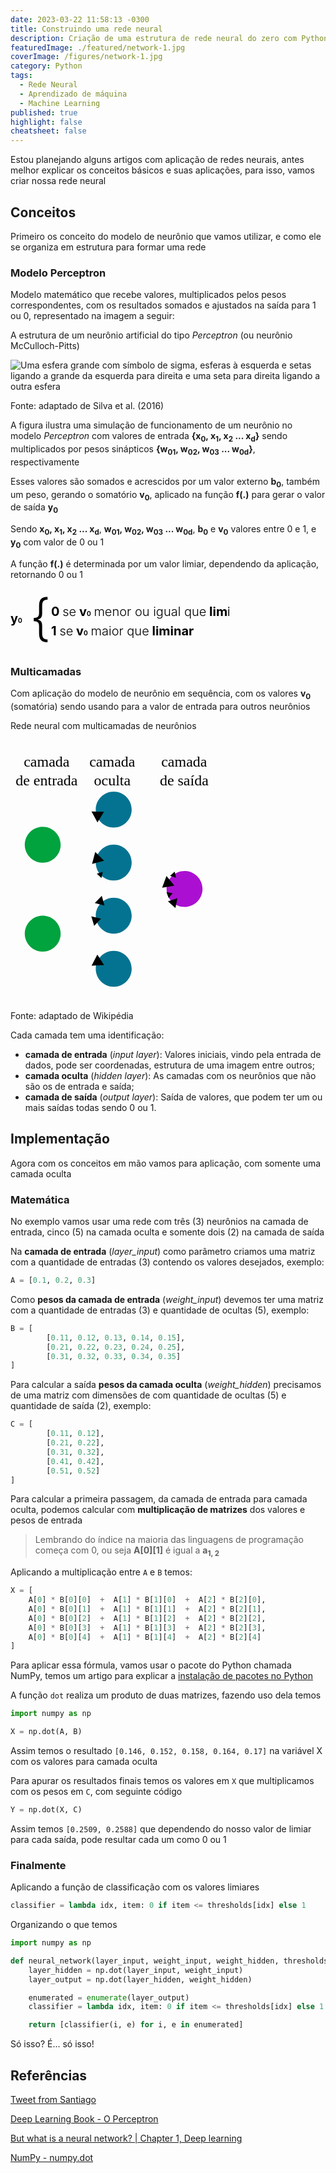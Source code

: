 ```yaml
---
date: 2023-03-22 11:58:13 -0300
title: Construindo uma rede neural
description: Criação de uma estrutura de rede neural do zero com Python
featuredImage: ./featured/network-1.jpg
coverImage: /figures/network-1.jpg
category: Python
tags:
  - Rede Neural
  - Aprendizado de máquina
  - Machine Learning
published: true
highlight: false
cheatsheet: false
---
```


Estou planejando alguns artigos com aplicação de redes neurais, antes melhor explicar os conceitos básicos e suas aplicações, para isso, vamos criar nossa rede neural

## Conceitos

Primeiro os conceito do modelo de neurônio que vamos utilizar, e como ele se organiza em estrutura para formar uma rede

### Modelo Perceptron

Modelo matemático que recebe valores, multiplicados pelos pesos correspondentes, com os resultados somados e ajustados na saída para 1 ou 0, representado na imagem a seguir:

<p class="center bold">A estrutura de um neurônio artificial do tipo&nbsp;<em>Perceptron</em>&nbsp;(ou neurônio McCulloch-Pitts)</p>

![Uma esfera grande com símbolo de sigma, esferas à esquerda e setas ligando a grande da esquerda para direita e uma seta para direita ligando a outra esfera](/figures/simulator_perceptron.jpg "Algoritmo Perceptron")

<p class="center">Fonte: adaptado de Silva et al. (2016)<p>

A figura ilustra uma simulação de funcionamento de um neurônio no modelo _Perceptron_ com valores de entrada **{x<sub>0</sub>, x<sub>1</sub>, x<sub>2</sub> ... x<sub>d</sub>}** sendo multiplicados por pesos sinápticos **{w<sub>01</sub>, w<sub>02</sub>, w<sub>03</sub> ... w<sub>0d</sub>}**, respectivamente

Esses valores são somados e acrescidos por um valor externo **b<sub>0</sub>**, também um peso, gerando o somatório **v<sub>0</sub>**, aplicado na função **f(.)** para gerar o valor de saída **y<sub>0</sub>**

Sendo **x<sub>0</sub>, x<sub>1</sub>, x<sub>2</sub> ... x<sub>d</sub>**, **w<sub>01</sub>, w<sub>02</sub>, w<sub>03</sub> ... w<sub>0d</sub>**, **b<sub>0</sub>** e **v<sub>0</sub>** valores entre 0 e 1, e **y<sub>0</sub>** com valor de 0 ou 1

A função **f(.)** é determinada por um valor limiar, dependendo da aplicação, retornando 0 ou 1

<svg version="1.1" xmlns="http://www.w3.org/2000/svg" class="center" width="350" height="100" viewBox="0 0 280 80">
    <g fill="var(--texts)" font-size="1rem" font-weight="700">
        <text x="0" y="44"><tspan>y<tspan font-size="0.5rem">0</tspan></tspan></text>
        <text x="25" y="60" font-size="64px"><tspan font-weight="300">{</tspan></text>
        <text x="52" y="35">
            <tspan>0</tspan> <tspan font-weight="300">se</tspan> <tspan>v<tspan font-size="0.5rem">0</tspan></tspan> <tspan font-weight="300">menor ou igual que</tspan> <tspan>liminar</tspan>
        </text>
        <text x="52" y="60">
            <tspan>1<tspan> <tspan font-weight="300">se</tspan> <tspan>v</tspan><tspan font-size="0.5rem">0</tspan> <tspan font-weight="300">maior que</tspan> </tspan>liminar</tspan>
        </text>
    </g>
</svg>

### Multicamadas

Com aplicação do modelo de neurônio em sequência, com os valores **v<sub>0</sub>** (somatória) sendo usando para a valor de entrada para outros neurônios

<p class="center bold">Rede neural com multicamadas de neurônios</p>

<svg version="1.0" xmlns="http://www.w3.org/2000/svg" class="center" width="330" height="419" viewBox="0 0 330 419">
 <defs>
  <marker id="TriangleOutS" overflow="visible" orient="auto">
   <path transform="scale(.2)" d="m5.77 0-8.65 5v-10z" fill-rule="evenodd" stroke="var(--texts)" fill="var(--texts)" stroke-width="1pt"/>
  </marker>
 </defs>
 <g transform="translate(-212.14 -322.45)">
    <g transform="translate(197.51 334.13)">
        <path transform="translate(177.88 90.628)" d="m143.96 136.45c5e-3 15.872-12.86 28.742-28.733 28.742-15.872 0-28.738-12.87-28.733-28.742-0.0051-15.872 12.86-28.742 28.733-28.742 15.872 0 28.738 12.87 28.733 28.742z" fill="#ab10d2"/>
        <g fill="none" marker-end="url(#TriangleOutS)" stroke="var(--texts)">
            <path d="m190.28 343.53 85.306-94.784" stroke-width="8"/>
            <path d="m180.8 185.84 85.306 31.882" stroke-width="10"/>
            <path d="m187.69 265.98 80.998-30.159" stroke-width="5"/>
            <path d="m185.11 103.98 90.476 100.82" stroke-width="5"/>
        </g>
        <path transform="translate(64.551 218.28)" d="m143.96 136.45c5e-3 15.872-12.86 28.742-28.733 28.742-15.872 0-28.738-12.87-28.733-28.742-0.0051-15.872 12.86-28.742 28.733-28.742 15.872 0 28.738 12.87 28.733 28.742z" fill="#047391"/>
        <path transform="translate(64.551 48.485)" d="m143.96 136.45c5e-3 15.872-12.86 28.742-28.733 28.742-15.872 0-28.738-12.87-28.733-28.742-0.0051-15.872 12.86-28.742 28.733-28.742 15.872 0 28.738 12.87 28.733 28.742z" fill="#047391"/>
        <path transform="translate(64.551 133.38)" d="m143.96 136.45c5e-3 15.872-12.86 28.742-28.733 28.742-15.872 0-28.738-12.87-28.733-28.742-0.0051-15.872 12.86-28.742 28.733-28.742 15.872 0 28.738 12.87 28.733 28.742z" fill="#047391"/>
        <path transform="translate(64.551 -36.41)" d="m143.96 136.45c5e-3 15.872-12.86 28.742-28.733 28.742-15.872 0-28.738-12.87-28.733-28.742-0.0051-15.872 12.86-28.742 28.733-28.742 15.872 0 28.738 12.87 28.733 28.742z" fill="#047391"/>
        <g fill="none" marker-end="url(#TriangleOutS)" stroke="var(--texts)">
            <path d="m70.503 297.86 87.891-93.923" stroke-width="5"/>
            <path d="m71.364 300.44 79.274-23.265" stroke-width="8"/>
            <path d="m73.088 163.44 85.306 83.583" stroke-width="8"/>
            <path d="m69.641 154.82 84.444-45.669" stroke-width="10"/>
            <path d="m71.364 157.41 81.859 21.542" stroke-width="10"/>
            <path d="m69.641 299.58 84.444 43.945" stroke-width="10"/>
        </g>
        <path transform="translate(-49.083 162.22)" d="m143.96 136.45c5e-3 15.872-12.86 28.742-28.733 28.742-15.872 0-28.738-12.87-28.733-28.742-0.0051-15.872 12.86-28.742 28.733-28.742 15.872 0 28.738 12.87 28.733 28.742z" fill="#00a33d"/>   
        <path transform="translate(-49.083 19.95)" d="m143.96 136.45c5e-3 15.872-12.86 28.742-28.733 28.742-15.872 0-28.738-12.87-28.733-28.742-0.0051-15.872 12.86-28.742 28.733-28.742 15.872 0 28.738 12.87 28.733 28.742z" fill="#00a33d"/>
    </g>
    <g fill="var(--texts)" font-family="Calibri" font-size="24px" stroke-linecap="square" stroke-linejoin="round" stroke-width="4" text-anchor="middle">
        <text x="270" y="365" text-align="center" style="line-height:0%"><tspan style="line-height:1.25"><tspan>camada</tspan></tspan><tspan x="270" y="395" style="line-height:1.25"><tspan>de entrada</tspan></tspan></text>
        <text x="375" y="365" text-align="center" style="line-height:0%"><tspan style="line-height:1.25"><tspan>camada</tspan></tspan><tspan x="375" y="395" style="line-height:1.25"><tspan>oculta</tspan></tspan></text>
        <text x="490" y="365" text-align="center" style="line-height:0%"><tspan style="line-height:1.25"><tspan>camada</tspan></tspan><tspan x="490" y="395" style="line-height:1.25"><tspan>de saída</tspan></tspan></text>
    </g>
 </g>
</svg>

<p class="center">Fonte: adaptado de Wikipédia<p>

Cada camada tem uma identificação:

- **camada de entrada** (_input layer_): Valores iniciais, vindo pela entrada de dados, pode ser coordenadas, estrutura de uma imagem entre outros;
- **camada oculta** (_hidden layer_): As camadas com os neurônios que não são os de entrada e saída;
- **camada de saída** (_output layer_): Saída de valores, que podem ter um ou mais saídas todas sendo 0 ou 1.

## Implementação

Agora com os conceitos em mão vamos para aplicação, com somente uma camada oculta

### Matemática

No exemplo vamos usar uma rede com três (3) neurônios na camada de entrada, cinco (5) na camada oculta e somente dois (2) na camada de saída

Na **camada de entrada** (_layer_input_) como parâmetro criamos uma matriz com a quantidade de entradas (3) contendo os valores desejados, exemplo:

```python
A = [0.1, 0.2, 0.3]
```

Como **pesos da camada de entrada** (_weight_input_) devemos ter uma matriz com a quantidade de entradas (3) e quantidade de ocultas (5), exemplo:

```python
B = [
        [0.11, 0.12, 0.13, 0.14, 0.15],
        [0.21, 0.22, 0.23, 0.24, 0.25],
        [0.31, 0.32, 0.33, 0.34, 0.35]
]
```

Para calcular a saída **pesos da camada oculta** (_weight_hidden_) precisamos de uma matriz com dimensões de com quantidade de ocultas (5) e quantidade de saída (2), exemplo:

```python
C = [
        [0.11, 0.12],
        [0.21, 0.22],
        [0.31, 0.32],
        [0.41, 0.42],
        [0.51, 0.52]
]
```

Para calcular a primeira passagem, da camada de entrada para camada oculta, podemos calcular com **multiplicação de matrizes** dos valores e pesos de entrada

> Lembrando do índice na maioria das linguagens de programação começa com 0, ou seja **A[0][1]** é igual a **a<sub>1, 2<sub>**

Aplicando a multiplicação entre `A` e `B` temos:

```python
X = [
    A[0] * B[0][0]  +  A[1] * B[1][0]  +  A[2] * B[2][0],
    A[0] * B[0][1]  +  A[1] * B[1][1]  +  A[2] * B[2][1],
    A[0] * B[0][2]  +  A[1] * B[1][2]  +  A[2] * B[2][2],
    A[0] * B[0][3]  +  A[1] * B[1][3]  +  A[2] * B[2][3],
    A[0] * B[0][4]  +  A[1] * B[1][4]  +  A[2] * B[2][4]
]
```

Para aplicar essa fórmula, vamos usar o pacote do Python chamada NumPy, temos um artigo para explicar a [instalação de pacotes no Python](/ambiente-python/)

A função `dot` realiza um produto de duas matrizes, fazendo uso dela temos

```python
import numpy as np

X = np.dot(A, B)
```

Assim temos o resultado `[0.146, 0.152, 0.158, 0.164, 0.17]` na variável X com os valores para camada oculta

Para apurar os resultados finais temos os valores em `X` que multiplicamos com os pesos em `C`, com seguinte código

```python
Y = np.dot(X, C)
```

Assim temos `[0.2509, 0.2588]` que dependendo do nosso valor de limiar para cada saída, pode resultar cada um como 0 ou 1

### Finalmente

Aplicando a função de classificação com os valores limiares

```python
classifier = lambda idx, item: 0 if item <= thresholds[idx] else 1
```

Organizando o que temos

```python
import numpy as np

def neural_network(layer_input, weight_input, weight_hidden, thresholds):
    layer_hidden = np.dot(layer_input, weight_input)
    layer_output = np.dot(layer_hidden, weight_hidden)

    enumerated = enumerate(layer_output)
    classifier = lambda idx, item: 0 if item <= thresholds[idx] else 1

    return [classifier(i, e) for i, e in enumerated]
```

Só isso? É... só isso!

## Referências

[Tweet from Santiago](https://twitter.com/svpino/status/1582703127651721217)

[Deep Learning Book - O Perceptron](https://www.deeplearningbook.com.br/o-perceptron-parte-1/)

[But what is a neural network? | Chapter 1, Deep learning](https://www.youtube.com/watch?v=aircAruvnKk&t=2s&ab_channel=3Blue1Brown)

[NumPy - numpy.dot](https://numpy.org/doc/stable/reference/generated/numpy.dot.html)
